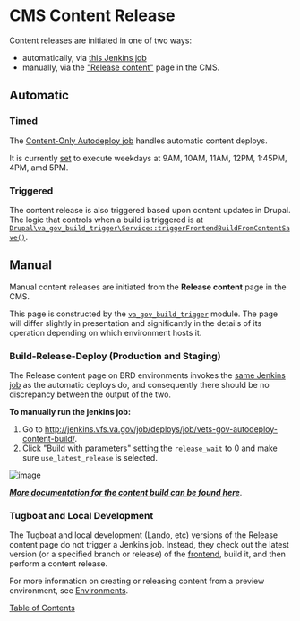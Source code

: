 # CMS Content Release

Content releases are initiated in one of two ways:
- automatically, via [this Jenkins job](http://jenkins.vfs.va.gov/job/deploys/job/vets-website-content-autodeploy/)
- manually, via the ["Release content"](https://prod.cms.va.gov/admin/content/deploy) page in the CMS.

## Automatic

### Timed

The [Content-Only Autodeploy job](http://jenkins.vfs.va.gov/job/deploys/job/vets-gov-autodeploy-content-build/) handles automatic content deploys.

It is currently [set](https://github.com/department-of-veterans-affairs/devops/blob/676833d3d85abad9071e1df71a9c73b9f027bd41/ansible/deployment/config/jenkins-vetsgov/seed_job.groovy#L310) to execute weekdays at 9AM, 10AM, 11AM, 12PM, 1:45PM, 4PM, amd 5PM.

### Triggered

The content release is also triggered based upon content updates in Drupal.  The logic that controls when a build is triggered is at [`Drupal\va_gov_build_trigger\Service::triggerFrontendBuildFromContentSave()`](https://github.com/department-of-veterans-affairs/va.gov-cms/blob/98f4666d7b6aabf984f679fdaec4088c35e08488/docroot/modules/custom/va_gov_build_trigger/src/Service/BuildFrontend.php#L162).

## Manual

Manual content releases are initiated from the **Release content** page in the CMS.

This page is constructed by the [`va_gov_build_trigger`](https://github.com/department-of-veterans-affairs/va.gov-cms/tree/master/docroot/modules/custom/va_gov_build_trigger) module. The page will differ slightly in presentation and significantly in the details of its operation depending on which environment hosts it.

### Build-Release-Deploy (Production and Staging)

The Release content page on BRD environments invokes the [same Jenkins job](http://jenkins.vfs.va.gov/job/deploys/job/vets-gov-autodeploy-content-build/) as the automatic deploys do, and consequently there should be no discrepancy between the output of the two.

**To manually run the jenkins job:**
1. Go to http://jenkins.vfs.va.gov/job/deploys/job/vets-gov-autodeploy-content-build/.
2. Click "Build with parameters" setting the `release_wait` to 0 and make sure `use_latest_release` is selected.

![image](https://user-images.githubusercontent.com/121603/129736319-9cea3bb3-8b8c-445e-8366-54e004b68e2c.png)

[_**More documentation for the content build can be found here**_](https://github.com/department-of-veterans-affairs/va.gov-team/tree/master/platform/cms/accelerated_publishing/content-build).


### Tugboat and Local Development

The Tugboat and local development (Lando, etc) versions of the Release content page do not trigger a Jenkins job.  Instead, they check out the latest version (or a specified branch or release) of the [frontend](https://github.com/department-of-veterans-affairs/content-build/), build it, and then perform a content release.

For more information on creating or releasing content from a preview environment, see [Environments](./environments.md).

[Table of Contents](../README.md)
